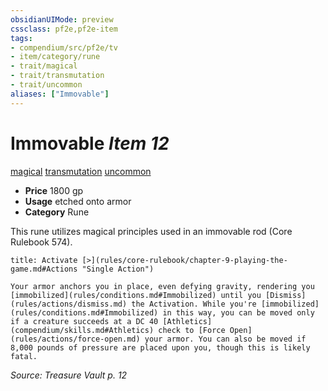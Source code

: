 ```yaml
---
obsidianUIMode: preview
cssclass: pf2e,pf2e-item
tags:
- compendium/src/pf2e/tv
- item/category/rune
- trait/magical
- trait/transmutation
- trait/uncommon
aliases: ["Immovable"]
---
```

# Immovable *Item 12*  
[magical](rules/traits/magical.md)  [transmutation](rules/traits/transmutation.md)  [uncommon](rules/traits/uncommon.md)  

- **Price** 1800 gp
- **Usage** etched onto armor
- **Category** Rune

This rune utilizes magical principles used in an immovable rod (Core Rulebook 574).

```ad-embed-ability
title: Activate [>](rules/core-rulebook/chapter-9-playing-the-game.md#Actions "Single Action")

Your armor anchors you in place, even defying gravity, rendering you [immobilized](rules/conditions.md#Immobilized) until you [Dismiss](rules/actions/dismiss.md) the Activation. While you're [immobilized](rules/conditions.md#Immobilized) in this way, you can be moved only if a creature succeeds at a DC 40 [Athletics](compendium/skills.md#Athletics) check to [Force Open](rules/actions/force-open.md) your armor. You can also be moved if 8,000 pounds of pressure are placed upon you, though this is likely fatal.
```

*Source: Treasure Vault p. 12*